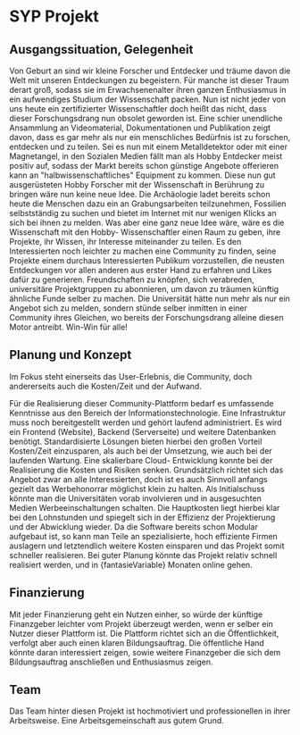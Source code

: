 # SYP Projekt

## Ausgangssituation, Gelegenheit

Von Geburt an sind wir kleine Forscher und Entdecker und träume davon die Welt
mit unseren Entdeckungen zu begeistern. Für manche ist dieser Traum derart
groß, sodass sie im Erwachsenenalter ihren ganzen Enthusiasmus in ein
aufwendiges Studium der Wissenschaft packen. Nun ist nicht jeder von uns heute
ein zertifizierter Wissenschaftler doch heißt das nicht, dass dieser
Forschungsdrang nun obsolet geworden ist. Eine schier unendliche Ansammlung an
Videomaterial, Dokumentationen und Publikation zeigt davon, dass es gar mehr
als nur ein menschliches Bedürfnis ist zu forschen, entdecken und zu teilen.
Sei es nun mit einem Metalldetektor oder mit einer Magnetangel, in den Sozialen
Medien fällt man als Hobby Entdecker meist positiv auf, sodass der Markt bereits
schon günstige Angebote offerieren kann an "halbwissenschaftliches" Equipment
zu kommen.
Diese nun gut ausgerüsteten Hobby Forscher mit der Wissenschaft in Berührung zu
bringen wäre nun keine neue Idee. Die Archäologie ladet bereits schon heute die
Menschen dazu ein an Grabungsarbeiten teilzunehmen, Fossilien selbstständig zu
suchen und bietet im Internet mit nur wenigen Klicks an sich bei ihnen zu
melden.
Was aber eine ganz neue Idee wäre, wäre es die Wissenschaft mit den Hobby-
Wissenschaftler einen Raum zu geben, ihre Projekte, ihr Wissen, ihr Interesse
miteinander zu teilen. Es den Interessierten noch leichter zu machen eine
Community zu finden, seine Projekte einem durchaus Interessierten Publikum
vorzustellen, die neusten Entdeckungen vor allen anderen aus erster Hand zu
erfahren und Likes dafür zu generieren. Freundschaften zu knöpfen, sich
verabreden, universitäre Projektgruppen zu abonnieren, um davon zu träumen
künftig ähnliche Funde selber zu machen.
Die Universität hätte nun mehr als nur ein Angebot sich zu melden, sondern
stünde selber inmitten in einer Community ihres Gleichen, wo bereits der
Forschungsdrang alleine diesen Motor antreibt. Win-Win für alle!

## Planung und Konzept

Im Fokus steht einerseits das User-Erlebnis, die Community, doch andererseits
auch die Kosten/Zeit und der Aufwand.

Für die Realisierung dieser Community-Plattform bedarf es umfassende Kenntnisse
aus den Bereich der Informationstechnologie. Eine Infrastruktur muss noch
bereitgestellt werden und gehört laufend administriert. Es wird ein Frontend 
(Website), Backend (Serverseite) und weitere Datenbanken benötigt.
Standardisierte Lösungen bieten hierbei den großen Vorteil Kosten/Zeit
einzusparen, als auch bei der Umsetzung, wie auch bei der laufenden Wartung.
Eine skalierbare Cloud- Entwicklung konnte bei der Realisierung die Kosten und
Risiken senken. Grundsätzlich richtet sich das Angebot zwar an alle
Interessierten, doch ist es auch Sinnvoll anfangs gezielt das Werbehonorrar
möglichst klein zu halten. Als Initialschuss könnte man die Universitäten vorab
involvieren und in ausgesuchten Medien Werbeeinschaltungen schalten. Die
Hauptkosten liegt hierbei klar bei den Lohnstunden und spiegelt sich in der
Effizienz der Projektierung und der Abwicklung wieder. Da die Software bereits
schon Modular aufgebaut ist, so kann man Teile an spezialisierte, hoch
effiziente Firmen auslagern und letztendlich weitere Kosten einsparen und das
Projekt somit schneller realisieren. Bei guter Planung könnte das Projekt
relativ schnell realisiert werden, und in {fantasieVariable} Monaten online
gehen.

## Finanzierung

Mit jeder Finanzierung geht ein Nutzen einher, so würde der künftige
Finanzgeber leichter vom Projekt überzeugt werden, wenn er selber ein Nutzer
dieser Plattform ist. Die Plattform richtet sich an die Öffentlichkeit,
verfolgt aber auch einen klaren  Bildungsauftrag. Die öffentliche Hand könnte
daran interessiert zeigen, sowie weitere Finanzgeber die sich dem
Bildungsauftrag anschließen und Enthusiasmus zeigen.

## Team

Das Team hinter diesen Projekt ist hochmotiviert und professionellen in ihrer
Arbeitsweise. Eine Arbeitsgemeinschaft aus gutem Grund.
